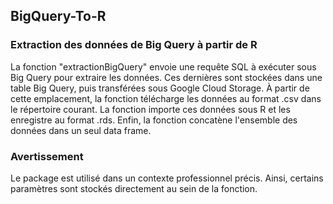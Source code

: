 ## BigQuery-To-R
### Extraction des données de Big Query à partir de R
La fonction "extractionBigQuery" envoie une requête SQL à exécuter sous Big Query pour extraire les données. Ces dernières sont stockées dans une table Big Query, puis transférées sous Google Cloud Storage. À partir de cette emplacement, la fonction télécharge les données au format .csv dans le répertoire courant. La fonction importe ces données sous R et les enregistre au format .rds. Enfin, la fonction concatène l'ensemble des données dans un seul data frame.


### Avertissement
Le package est utilisé dans un contexte professionnel précis. Ainsi, certains paramètres sont stockés directement au sein de la fonction.
